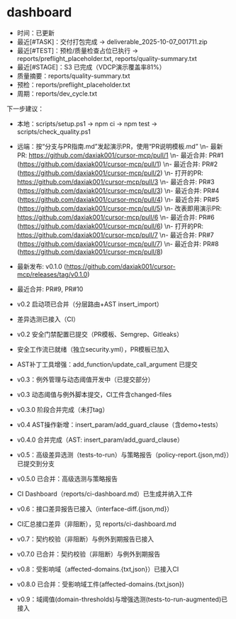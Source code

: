# dashboard

- 时间：已更新
- 最近[#TASK]：交付打包完成 → deliverable_2025-10-07_001711.zip
- 最近[#TEST]：预检/质量检查占位已执行 → reports/preflight_placeholder.txt, reports/quality-summary.txt
- 最近[#STAGE]：S3 已完成（VDCP演示覆盖率81%）
- 质量摘要：reports/quality-summary.txt
- 预检：reports/preflight_placeholder.txt
- 周期：reports/dev_cycle.txt

下一步建议：
- 本地：scripts/setup.ps1 → npm ci → npm test → scripts/check_quality.ps1
- 远端：按“分支与PR指南.md”发起演示PR，使用“PR说明模板.md”
\n- 最新PR: https://github.com/daxiak001/cursor-mcp/pull/1
\n- 最近合并: PR#1 (https://github.com/daxiak001/cursor-mcp/pull/1)
\n- 最近合并: PR#2 (https://github.com/daxiak001/cursor-mcp/pull/2)
\n- 打开的PR: https://github.com/daxiak001/cursor-mcp/pull/3
\n- 最近合并: PR#3 (https://github.com/daxiak001/cursor-mcp/pull/3)
\n- 最近合并: PR#4 (https://github.com/daxiak001/cursor-mcp/pull/4)
\n- 最近合并: PR#5 (https://github.com/daxiak001/cursor-mcp/pull/5)
\n- 改表即用演示PR: https://github.com/daxiak001/cursor-mcp/pull/6
\n- 最近合并: PR#6 (https://github.com/daxiak001/cursor-mcp/pull/6)
\n- 打开的PR: https://github.com/daxiak001/cursor-mcp/pull/7
\n- 最近合并: PR#7 (https://github.com/daxiak001/cursor-mcp/pull/7)
\n- 最近合并: PR#8 (https://github.com/daxiak001/cursor-mcp/pull/8)

- 最新发布: v0.1.0 (https://github.com/daxiak001/cursor-mcp/releases/tag/v0.1.0)

- 最近合并: PR#9, PR#10

- v0.2 启动项已合并（分层路由+AST insert_import）

- 差异选测已接入（CI）

- v0.2 安全门禁配置已提交（PR模板、Semgrep、Gitleaks）

- 安全工作流已就绪（独立security.yml），PR模板已加入

- AST补丁工具增强：add_function/update_call_argument 已提交

- v0.3：例外管理与动态阈值开发中（已提交部分）

- v0.3 动态阈值与例外脚本提交，CI工件含changed-files

- v0.3.0 阶段合并完成（未打tag）

- v0.4 AST操作新增：insert_param/add_guard_clause（含demo+tests）

- v0.4.0 合并完成（AST: insert_param/add_guard_clause）
 
 - v0.5：高级差异选测（tests-to-run）与策略报告（policy-report.{json,md}）已提交到分支

- v0.5.0 已合并：高级选测与策略报告

- CI Dashboard（reports/ci-dashboard.md）已生成并纳入工件

- v0.6：接口差异报告已接入（interface-diff.{json,md}）

- CI汇总接口差异（非阻断），见 reports/ci-dashboard.md

- v0.7：契约校验（非阻断）与例外到期报告已接入

- v0.7.0 已合并：契约校验（非阻断）与例外到期报告

- v0.8：受影响域（affected-domains.{txt,json}）已接入CI

- v0.8.0 已合并：受影响域工件(affected-domains.{txt,json})

- v0.9：域阈值(domain-thresholds)与增强选测(tests-to-run-augmented)已接入
